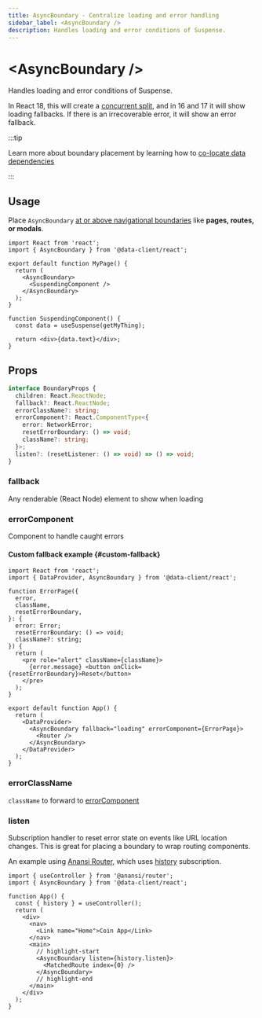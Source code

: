 ```yaml
---
title: AsyncBoundary - Centralize loading and error handling
sidebar_label: <AsyncBoundary />
description: Handles loading and error conditions of Suspense.
---
```


<head>
  <meta name="docsearch:pagerank" content="20"/>
</head>

# &lt;AsyncBoundary />

Handles loading and error conditions of Suspense.

In React 18, this will create a [concurrent split](https://react.dev/reference/react/useTransition), and in 16 and 17 it will show loading fallbacks. If there is an irrecoverable error, it will show an error fallback.

:::tip

Learn more about boundary placement by learning how to [co-locate data dependencies](../getting-started/data-dependency.md)

:::

## Usage

Place `AsyncBoundary` [at or above navigational boundaries](../getting-started/data-dependency.md#boundaries) like **pages, routes, or modals**.

```tsx
import React from 'react';
import { AsyncBoundary } from '@data-client/react';

export default function MyPage() {
  return (
    <AsyncBoundary>
      <SuspendingComponent />
    </AsyncBoundary>
  );
}

function SuspendingComponent() {
  const data = useSuspense(getMyThing);

  return <div>{data.text}</div>;
}
```

## Props

```ts
interface BoundaryProps {
  children: React.ReactNode;
  fallback?: React.ReactNode;
  errorClassName?: string;
  errorComponent?: React.ComponentType<{
    error: NetworkError;
    resetErrorBoundary: () => void;
    className?: string;
  }>;
  listen?: (resetListener: () => void) => () => void;
}
```

### fallback

Any renderable (React Node) element to show when loading

### errorComponent

Component to handle caught errors

#### Custom fallback example {#custom-fallback}

```tsx
import React from 'react';
import { DataProvider, AsyncBoundary } from '@data-client/react';

function ErrorPage({
  error,
  className,
  resetErrorBoundary,
}: {
  error: Error;
  resetErrorBoundary: () => void;
  className?: string;
}) {
  return (
    <pre role="alert" className={className}>
      {error.message} <button onClick={resetErrorBoundary}>Reset</button>
    </pre>
  );
}

export default function App() {
  return (
    <DataProvider>
      <AsyncBoundary fallback="loading" errorComponent={ErrorPage}>
        <Router />
      </AsyncBoundary>
    </DataProvider>
  );
}
```

### errorClassName

`className` to forward to [errorComponent](#errorcomponent)

### listen

Subscription handler to reset error state on events like URL location changes. This is great
for placing a boundary to wrap routing components.

An example using [Anansi Router](https://www.npmjs.com/package/@anansi/router), which uses
[history](https://www.npmjs.com/package/history) subscription.

```tsx
import { useController } from '@anansi/router';
import { AsyncBoundary } from '@data-client/react';

function App() {
  const { history } = useController();
  return (
    <div>
      <nav>
        <Link name="Home">Coin App</Link>
      </nav>
      <main>
        // highlight-start
        <AsyncBoundary listen={history.listen}>
          <MatchedRoute index={0} />
        </AsyncBoundary>
        // highlight-end
      </main>
    </div>
  );
}
```
